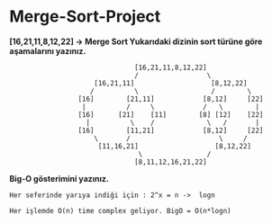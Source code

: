 # Merge-Sort-Project

**[16,21,11,8,12,22] -> Merge Sort
Yukarıdaki dizinin sort türüne göre aşamalarını yazınız.**

                                   [16,21,11,8,12,22]
                                   /                 \
                         [16,21,11]                   [8,12,22]
                        /          \                  /        \
                     [16]        [21,11]            [8,12]     [22]
                      |          /     \            /   \        |
                     [16]      [21]    [11]        [8] [12]    [22]
                       |          \    /             \   /       |
                     [16]        [11,21]            [8,12]     [22]
                         \       /                      \     /
                          [11,16,21]                   [8,12,22]
                                    \                /
                                   [8,11,12,16,21,22]
                                   
**Big-O gösterimini yazınız.**

```
Her seferinde yarıya indiği için : 2^x = n ->  logn

Her işlemde O(n) time complex geliyor. BigO = O(n*logn)



                                    
                                    
